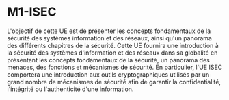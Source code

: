 # M1-ISEC
L'objectif de cette UE est de présenter les concepts fondamentaux de la sécurité des systèmes information et des réseaux, ainsi qu'un panorama des différents chapitres de la sécurité. Cette UE fournira une introduction à la sécurité des systèmes d'information et des réseaux dans sa globalité en présentant les concepts fondamentaux de la sécurité, un panorama des menaces, des fonctions et mécanismes de sécurité. En particulier, l'UE ISEC comportera une introduction aux outils cryptographiques utilisés par un grand nombre de mécanismes de sécurité afin de garantir la confidentialité, l'intégrité ou l'authenticité d'une information.
